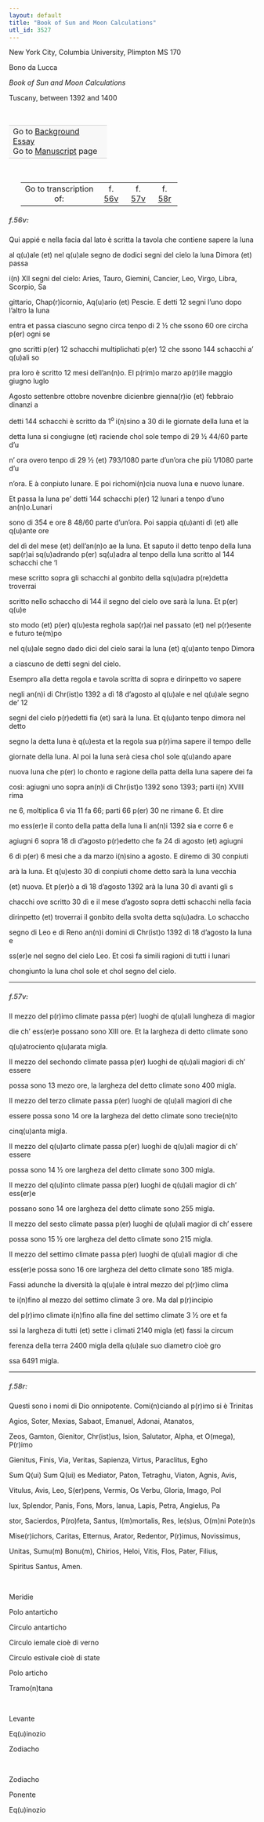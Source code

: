 ```yaml
---
layout: default
title: "Book of Sun and Moon Calculations"
utl_id: 3527
---
```



New York City, Columbia University, Plimpton MS 170


Bono da Lucca


*Book of Sun and Moon Calculations*


Tuscany, between 1392 and 1400


 

<table border="0.5" cellpadding="1" cellspacing="1" style="width: 200px; background-color:#F8F8F8;"><tbody style="border-color:#ccc"><tr style="border-color:#ccc"><td>Go to <a href="https://centerfordigitalhumanities.github.io/Newberry-Italian-paleography/essay/310" target="_blank">Background Essay</a><br />
			Go to <a href="https://centerfordigitalhumanities.github.io/Newberry-Italian-paleography/www/record.html?id=310" target="_blank">Manuscript</a> page</td>
</tr></tbody></table>
 


<table border="0.5" cellpadding="1" cellspacing="1" style="width: 320px; margin-left: 0.25in;"><tbody><tr style="border-color:#B3B6B7"><td style="text-align:center">Go to transcription of:</td>
<td style="text-align:center">f. <a href="#1">56v</a></td>
<td style="text-align:center">f. <a href="#2">57v</a></td>
<td style="text-align:center">f. <a href="#3">58r</a></td>
</tr></tbody></table>
<h5 id="1" style="color:#555;">f.56v:</h5>

Qui appié e nella facia dal lato è scritta la tavola che contiene sapere la luna


al q(u)ale (et) nel q(u)ale segno de dodici segni del cielo la luna Dimora (et) passa


i(n) XII segni del cielo: Aries, Tauro, Giemini, Cancier, Leo, Virgo, Libra, Scorpio, Sa


gittario, Chap(r)icornio, Aq(u)ario (et) Pescie. E detti 12 segni l’uno dopo l’altro la luna


entra et passa ciascuno segno circa tenpo di 2 ½ che ssono 60 ore circha p(er) ogni se


gno scritti p(er) 12 schacchi multiplichati p(er) 12 che ssono 144 schacchi a’ q(u)ali so


pra loro è scritto 12 mesi dell’an(n)o. El p(rim)o marzo ap(r)ile maggio giugno luglo


Agosto settenbre ottobre novenbre dicienbre gienna(r)io (et) febbraio dinanzi a


detti 144 schacchi è scritto da 1<sup>o </sup>i(n)sino a 30 di le giornate della luna et la


detta luna si congiugne (et) raciende chol sole tempo di 29 ½ 44/60 parte d’u


n’ ora overo tenpo di 29 ½ (et) 793/1080 parte d’un’ora che più 1/1080 parte d’u


n’ora. E à conpiuto lunare. E poi richomi(n)cia nuova luna e nuovo lunare.


Et passa la luna pe’ detti 144 schacchi p(er) 12 lunari a tenpo d’uno an(n)o.Lunari


sono di 354 e ore 8 48/60 parte d’un’ora. Poi sappia q(u)anti dì (et) alle q(u)ante ore


del dì del mese (et) dell’an(n)o ae la luna. Et saputo il detto tenpo della luna<br />
sap(r)ai sq(u)adrando p(er) sq(u)adra al tenpo della luna scritto al 144 schacchi che ‘l


mese scritto sopra gli schacchi al gonbito della sq(u)adra p(re)detta troverrai


scritto nello schaccho di 144 il segno del cielo ove sarà la luna. Et p(er) q(u)e


sto modo (et) p(er) q(u)esta reghola sap(r)ai nel passato (et) nel p(r)esente e futuro te(m)po


nel q(u)ale segno dado dici del cielo sarai la luna (et) q(u)anto tenpo Dimora


a ciascuno de detti segni del cielo.


Esempro alla detta regola e tavola scritta di sopra e dirinpetto vo sapere


negli an(n)i di Chr(ist)o 1392 a dì 18 d’agosto al q(u)ale e nel q(u)ale segno de’ 12


segni del cielo p(r)edetti fia (et) sarà la luna. Et q(u)anto tenpo dimora nel detto


segno la detta luna è q(u)esta et la regola sua p(r)ima sapere il tempo delle


giornate della luna. Al poi la luna serà ciesa chol sole q(u)ando apare


nuova luna che p(er) lo chonto e ragione della patta della luna sapere dei fa


così: agiugni uno sopra an(n)i di Chr(ist)o 1392 sono 1393; parti i(n) XVIII rima


ne 6, moltiplica 6 via 11 fa 66; parti 66 p(er) 30 ne rimane 6. Et dire


mo ess(er)e il conto della patta della luna li an(n)i 1392 sia e corre 6 e


agiugni 6 sopra 18 dì d’agosto p(r)edetto che fa 24 di agosto (et) agiugni


6 dì p(er) 6 mesi che a da marzo i(n)sino a agosto. E diremo di 30 conpiuti


arà la luna. Et q(u)esto 30 dì conpiuti chome detto sarà la luna vecchia


(et) nuova. Et p(er)ò a dì 18 d’agosto 1392 arà la luna 30 dì avanti gli s


chacchi ove scritto 30 dì e il mese d’agosto sopra detti schacchi nella facia


dirinpetto (et) troverrai il gonbito della svolta detta sq(u)adra. Lo schaccho


segno di Leo e di Reno an(n)i domini di Chr(ist)o 1392 dì 18 d’agosto la luna e


ss(er)e nel segno del cielo Leo. Et così fa simili ragioni di tutti i lunari


chongiunto la luna chol sole et chol segno del cielo.


<hr /><h5 id="2" style="color:#555;">f.57v:</h5>

Il mezzo del p(r)imo climate passa p(er) luoghi de q(u)ali lungheza di magior


die ch’ ess(er)e possano sono XIII ore. Et la largheza di detto climate sono


q(u)atrociento q(u)arata migla.


Il mezzo del sechondo climate passa p(er) luoghi de q(u)ali magiori di ch’ essere


possa sono 13 mezo ore, la largheza del detto climate sono 400 migla.


Il mezzo del terzo climate passa p(er) luoghi de q(u)ali magiori di che


essere possa sono 14 ore la largheza del detto climate sono trecie(n)to


cinq(u)anta migla.


Il mezzo del q(u)arto climate passa p(er) luoghi de q(u)ali magior di ch’ essere


possa sono 14 ½ ore largheza del detto climate sono 300 migla.


Il mezzo del q(u)into climate passa p(er) luoghi de q(u)ali magior di ch’ ess(er)e


possano sono 14 ore largheza del detto climate sono 255 migla.


Il mezzo del sesto climate passa p(er) luoghi de q(u)ali magior di ch’ essere


possa sono 15 ½ ore largheza del detto climate sono 215 migla.


Il mezzo del settimo climate passa p(er) luoghi de q(u)ali magior di che


ess(er)e possa sono 16 ore largheza del detto climate sono 185 migla.


Fassi adunche la diversità la q(u)ale è intral mezzo del p(r)imo clima


te i(n)fino al mezzo del settimo climate 3 ore. Ma dal p(r)incipio


del p(r)imo climate i(n)fino alla fine del settimo climate 3 ½ ore et fa


ssi la largheza di tutti (et) sette i climati 2140 migla (et) fassi la circum


ferenza della terra 2400 migla della q(u)ale suo diametro cioè gro


ssa 6491 migla.


<hr /><h5 id="3" style="color:#555;">f.58r:</h5>

Questi sono i nomi di Dio onnipotente. Comi(n)ciando al p(r)imo si è Trinitas


Agios, Soter, Mexias, Sabaot, Emanuel, Adonai, Atanatos,


Zeos, Gamton, Gienitor, Chr(ist)us, Ision, Salutator, Alpha, et O(mega), P(r)imo


Gienitus, Finis, Via, Veritas, Sapienza, Virtus, Paraclitus, Egho


Sum Q(ui) Sum Q(ui) es Mediator, Paton, Tetraghu, Viaton, Agnis, Avis,


Vitulus, Avis, Leo, S(er)pens, Vermis, Os Verbu, Gloria, Imago, Pol


lux, Splendor, Panis, Fons, Mors, Ianua, Lapis, Petra, Angielus, Pa


stor, Sacierdos, P(ro)feta, Santus, I(m)mortalis, Res, Ie(s)us, O(m)ni Pote(n)s


Mise(r)ichors, Caritas, Etternus, Arator, Redentor, P(r)imus, Novissimus,


Unitas, Sumu(m) Bonu(m), Chirios, Heloi, Vitis, Flos, Pater, Filius,


Spiritus Santus, Amen.


 


Meridie


Polo antarticho


Circulo antarticho


Circulo iemale cioè di verno


Circulo estivale cioè di state


Polo articho


Tramo(n)tana


 


Levante


Eq(u)inozio


Zodiacho


 


Zodiacho


Ponente


Eq(u)inozio

